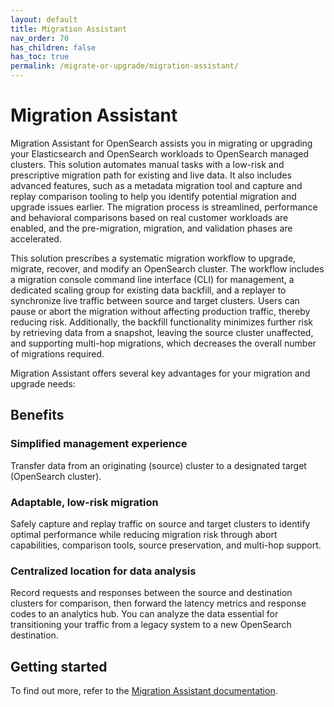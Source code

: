 ```yaml
---
layout: default
title: Migration Assistant
nav_order: 70
has_children: false
has_toc: true
permalink: /migrate-or-upgrade/migration-assistant/
---
```


# Migration Assistant

Migration Assistant for OpenSearch assists you in migrating or upgrading your Elasticsearch and OpenSearch workloads to OpenSearch managed clusters. This solution automates manual tasks with a low-risk and prescriptive migration path for existing and live data. It also includes advanced features, such as a metadata migration tool and capture and replay comparison tooling to help you identify potential migration and upgrade issues earlier. The migration process is streamlined, performance and behavioral comparisons based on real customer workloads are enabled, and the pre-migration, migration, and validation phases are accelerated.

This solution prescribes a systematic migration workflow to upgrade, migrate, recover, and modify an OpenSearch cluster. The workflow includes a migration console command line interface (CLI) for management, a dedicated scaling group for existing data backfill, and a replayer to synchronize live traffic between source and target clusters. Users can pause or abort the migration without affecting production traffic, thereby reducing risk. Additionally, the backfill functionality minimizes further risk by retrieving data from a snapshot, leaving the source cluster unaffected, and supporting multi-hop migrations, which decreases the overall number of migrations required.

Migration Assistant offers several key advantages for your migration and upgrade needs:

## Benefits

### Simplified management experience

Transfer data from an originating (source) cluster to a designated target (OpenSearch cluster).

### Adaptable, low-risk migration

Safely capture and replay traffic on source and target clusters to identify optimal performance while reducing migration risk through abort capabilities, comparison tools, source preservation, and multi-hop support.

### Centralized location for data analysis

Record requests and responses between the source and destination clusters for comparison, then forward the latency metrics and response codes to an analytics hub. You can analyze the data essential for transitioning your traffic from a legacy system to a new OpenSearch destination.

## Getting started

To find out more, refer to the [Migration Assistant documentation]({{site.url}}{{site.baseurl}}/migration-assistant/).
